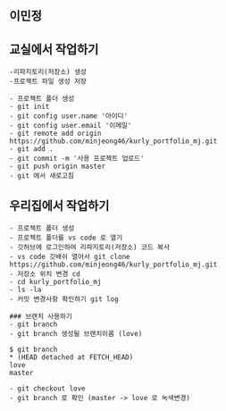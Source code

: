 ## 이민정

## 교실에서 작업하기
    -리파지토리(저장소) 생성
    -프로젝트 파일 생성 저장

    - 프로젝트 폴더 생성
    - git init
    - git config user.name '아이디'
    - git config user.email '이메일'
    - git remote add origin https://github.com/minjeong46/kurly_portfolio_mj.git
    - git add .
    - git commit -m '사용 프로젝트 업로드'
    - git push origin master
    - git 에서 새로고침

## 우리집에서 작업하기
    - 프로젝트 폴더 생성
    - 프로젝트 폴더를 vs code 로 열기
    - 깃허브에 로그인하여 리파지토리(저장소) 코드 복사
    - vs code 깃배쉬 열어서 git clone https://github.com/minjeong46/kurly_portfolio_mj.git
    - 저장소 위치 변경 cd
    - cd kurly_portfolio_mj
    - ls -la
    - 커밋 변경사항 확인하기 git log

    ### 브랜치 사용하기
    - git branch
    - git branch 생성될 브랜치이름 (love)

    $ git branch
    * (HEAD detached at FETCH_HEAD)
    love
    master

    - git checkout love    
    - git branch 로 확인 (master -> love 로 녹색변경)


